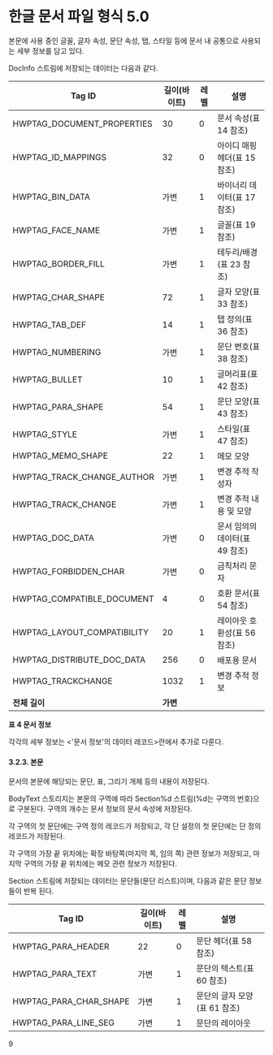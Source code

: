 # 한글 문서 파일 형식 5.0

본문에 사용 중인 글꼴, 글자 속성, 문단 속성, 탭, 스타일 등에 문서 내 공통으로 사용되는 세부 정보를 담고 있다.

DocInfo 스트림에 저장되는 데이터는 다음과 같다.

| Tag ID | 길이(바이트) | 레벨 | 설명 |
|--------|-------------|------|------|
| HWPTAG_DOCUMENT_PROPERTIES | 30 | 0 | 문서 속성(표 14 참조) |
| HWPTAG_ID_MAPPINGS | 32 | 0 | 아이디 매핑 헤더(표 15 참조) |
| HWPTAG_BIN_DATA | 가변 | 1 | 바이너리 데이터(표 17 참조) |
| HWPTAG_FACE_NAME | 가변 | 1 | 글꼴(표 19 참조) |
| HWPTAG_BORDER_FILL | 가변 | 1 | 테두리/배경(표 23 참조) |
| HWPTAG_CHAR_SHAPE | 72 | 1 | 글자 모양(표 33 참조) |
| HWPTAG_TAB_DEF | 14 | 1 | 탭 정의(표 36 참조) |
| HWPTAG_NUMBERING | 가변 | 1 | 문단 번호(표 38 참조) |
| HWPTAG_BULLET | 10 | 1 | 글머리표(표 42 참조) |
| HWPTAG_PARA_SHAPE | 54 | 1 | 문단 모양(표 43 참조) |
| HWPTAG_STYLE | 가변 | 1 | 스타일(표 47 참조) |
| HWPTAG_MEMO_SHAPE | 22 | 1 | 메모 모양 |
| HWPTAG_TRACK_CHANGE_AUTHOR | 가변 | 1 | 변경 추적 작성자 |
| HWPTAG_TRACK_CHANGE | 가변 | 1 | 변경 추적 내용 및 모양 |
| HWPTAG_DOC_DATA | 가변 | 0 | 문서 임의의 데이터(표 49 참조) |
| HWPTAG_FORBIDDEN_CHAR | 가변 | 0 | 금칙처리 문자 |
| HWPTAG_COMPATIBLE_DOCUMENT | 4 | 0 | 호환 문서(표 54 참조) |
| HWPTAG_LAYOUT_COMPATIBILITY | 20 | 1 | 레이아웃 호환성(표 56 참조) |
| HWPTAG_DISTRIBUTE_DOC_DATA | 256 | 0 | 배포용 문서 |
| HWPTAG_TRACKCHANGE | 1032 | 1 | 변경 추적 정보 |
| **전체 길이** | **가변** |  |  |

**표 4 문서 정보**

각각의 세부 정보는 <'문서 정보'의 데이터 레코드>란에서 추가로 다룬다.

#### 3.2.3. 본문

문서의 본문에 해당되는 문단, 표, 그리기 개체 등의 내용이 저장된다.

BodyText 스토리지는 본문의 구역에 따라 Section%d 스트림(%d는 구역의 번호)으로 구분된다. 구역의 개수는 문서 정보의 문서 속성에 저장된다.

각 구역의 첫 문단에는 구역 정의 레코드가 저장되고, 각 단 설정의 첫 문단에는 단 정의 레코드가 저장된다.

각 구역의 가장 끝 위치에는 확장 바탕쪽(마지막 쪽, 임의 쪽) 관련 정보가 저장되고, 마지막 구역의 가장 끝 위치에는 메모 관련 정보가 저장된다.

Section 스트림에 저장되는 데이터는 문단들(문단 리스트)이며, 다음과 같은 문단 정보들이 반복 된다.

| Tag ID | 길이(바이트) | 레벨 | 설명 |
|--------|-------------|------|------|
| HWPTAG_PARA_HEADER | 22 | 0 | 문단 헤더(표 58 참조) |
| HWPTAG_PARA_TEXT | 가변 | 1 | 문단의 텍스트(표 60 참조) |
| HWPTAG_PARA_CHAR_SHAPE | 가변 | 1 | 문단의 글자 모양(표 61 참조) |
| HWPTAG_PARA_LINE_SEG | 가변 | 1 | 문단의 레이아웃 |

9